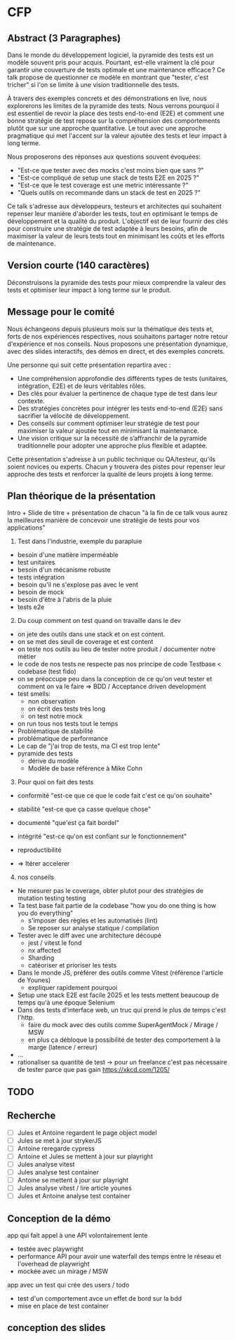 # CFP

## Abstract (3 Paragraphes)

Dans le monde du développement logiciel, la pyramide des tests est un modèle souvent pris pour acquis. 
Pourtant, est-elle vraiment la clé pour garantir une couverture de tests optimale et une maintenance efficace ?
Ce talk propose de questionner ce modèle en montrant que "tester, c'est tricher" si l'on se limite à une vision traditionnelle des tests.

À travers des exemples concrets et des démonstrations en live, nous explorerons les limites de la pyramide des tests. 
Nous verrons pourquoi il est essentiel de revoir la place des tests end-to-end (E2E) et comment une bonne stratégie de test repose sur la compréhension des comportements plutôt que sur une approche quantitative.
Le tout avec une approche pragmatique qui met l'accent sur la valeur ajoutée des tests et leur impact à long terme.

Nous proposerons des réponses aux questions souvent évoquées:
- "Est-ce que tester avec des mocks c'est moins bien que sans ?"
- "Est-ce compliqué de setup une stack de tests E2E en 2025 ?"
- "Est-ce que le test coverage est une metric intéressante ?"
- "Quels outils on recommande dans un stack de test en 2025 ?"

Ce talk s'adresse aux développeurs, testeurs et architectes qui souhaitent repenser leur manière d'aborder les tests, tout en optimisant le temps de développement et la qualité du produit.
L'objectif est de leur fournir des clés pour construire une stratégie de test adaptée à leurs besoins, afin de maximiser la valeur de leurs tests tout en minimisant les coûts et les efforts de maintenance.

## Version courte (140 caractères)

Déconstruisons la pyramide des tests pour mieux comprendre la valeur des tests et optimiser leur impact à long terme sur le produit.

## Message pour le comité 

Nous échangeons depuis plusieurs mois sur la thématique des tests et, forts de nos expériences respectives, nous souhaitons partager notre retour d'expérience et nos conseils. Nous proposons une présentation dynamique, avec des slides interactifs, des démos en direct, et des exemples concrets.

Une personne qui suit cette présentation repartira avec :

- Une compréhension approfondie des différents types de tests (unitaires, intégration, E2E) et de leurs véritables rôles.
- Des clés pour évaluer la pertinence de chaque type de test dans leur contexte.
- Des stratégies concrètes pour intégrer les tests end-to-end (E2E) sans sacrifier la vélocité de développement.
- Des conseils sur comment optimiser leur stratégie de test pour maximiser la valeur ajoutée tout en minimisant la maintenance.
- Une vision critique sur la nécessité de s’affranchir de la pyramide traditionnelle pour adopter une approche plus flexible et adaptée.

Cette présentation s'adresse à un public technique ou QA/testeur, qu'ils soient novices ou experts. 
Chacun y trouvera des pistes pour repenser leur approche des tests et renforcer la qualité de leurs projets à long terme.

## Plan théorique de la présentation


Intro + Slide de titre + présentation de chacun
"à la fin de ce talk vous aurez la meilleures manière de concevoir une stratégie de tests pour vos applications"

1) Test dans l'industrie, exemple du parapluie

- besoin d'une matière imperméable
- test unitaires
- besoin d'un mécanisme robuste
- tests intégration
- besoin qu'il ne s'explose pas avec le vent
- besoin de mock
- besoin d'être à l'abris de la pluie
- tests e2e

2) Du coup comment on test quand on travaille dans le dev

- on jete des outils dans une stack et on est content.
- on se met des seuil de coverage et est content
- on teste nos outils au lieu de tester notre produit / documenter notre métier
- le code de nos tests ne respecte pas nos principe de code Testbase < codebase (test fido)
- on se préoccupe peu dans la conception de ce qu'on veut tester et comment on va le faire => BDD / Acceptance driven development
- test smells:
  - non observation
  - on écrit des tests très long
  - on test notre mock
- on run tous nos tests tout le temps
- Problématique de stabilité
- problématique de performance
- Le cap de "j'ai trop de tests, ma CI est trop lente"
- pyramide des tests
  - dérive du modèle
  - Modèle de base référence à Mike Cohn

3) Pour quoi on fait des tests

- conformité "est-ce que ce que le code fait c'est ce qu'on souhaite"
- stabilité "est-ce que ça casse quelque chose"
- documenté "que'est ça fait bordel"
- intégrité "est-ce qu'on est confiant sur le fonctionnement"
- reproductibilité

- => Itérer accelerer

4) nos conseils

- Ne mesurer pas le coverage, obter plutot pour des stratégies de mutation testing testing
- Ta test base fait partie de la codebase "how you do one thing is how you do everything"
  - s'imposer des règles et les automatisés (lint)
  - Se reposer sur analyse statique / compilation
- Tester avec le diff avec une architecture découpé
  - jest / vitest le fond
  - nx affected
  - Sharding
  - catéoriser et prioriser les tests
- Dans le monde JS, préférer des outils comme Vitest (référence l'article de Younes)
  - expliquer rapidement pourquoi
- Setup une stack E2E est facile 2025 et les tests mettent beaucoup de temps qu'à une époque Selenium
- Dans des tests d'interface web, un truc qui prend le plus de temps c'est l'http.
  - faire du mock avec des outils comme SuperAgentMock / Mirage / MSW 
  - en plus ça débloque la possibilité de tester des comportement à la marge (latence / erreur)
- ...
- rationaliser sa quantité de test -> pour un freelance c'est pas nécessaire de tester parce que pas gain https://xkcd.com/1205/


## TODO


## Recherche

- [ ] Jules et Antoine regardent le page object model
- [ ] Jules se met à jour strykerJS
- [ ] Antoine reregarde cypress
- [ ] Antoine et Jules se mettent à jour sur playright
- [ ] Jules analyse vitest
- [ ] Jules analyse test container
- [ ] Antoine se mettent à jour sur playright
- [ ] Jules analyse vitest / lire article younes
- [ ] Jules et Antoine analyse test container

## Conception de la démo
app qui fait appel à une API volontairement lente
- testée avec playwright
- performance API pour avoir une waterfall des temps entre le réseau et l'overhead de playwright
- mockée avec un mirage / MSW

app avec un test qui crée des users / todo
- test d'un comportement avce un effet de bord sur la bdd
- mise en place de test container

## conception des slides



